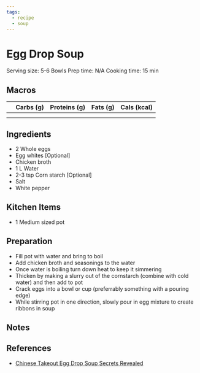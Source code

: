 ```yaml
---
tags:
  - recipe
  - soup
---
```

# Egg Drop Soup

Serving size: 5-6 Bowls
Prep time: N/A
Cooking time: 15 min

## Macros

|     | Carbs (g) | Proteins (g) | Fats (g) | Cals (kcal) |
| --- | --------- | ------------ | -------- | ----------- |
|     |           |              |          |             |
|     |           |              |          |             |

## Ingredients

- 2 Whole eggs
- Egg whites [Optional]
- Chicken broth
- 1 L Water
- 2-3 tsp Corn starch [Optional]
- Salt
- White pepper

## Kitchen Items

- 1 Medium sized pot

## Preparation

- Fill pot with water and bring to boil
- Add chicken broth and seasonings to the water
- Once water is boiling turn down heat to keep it simmering
- Thicken by making a slurry out of the cornstarch (combine with cold water) and then add to pot
- Crack eggs into a bowl or cup (preferrably something with a pouring edge)
- While stirring pot in one direction, slowly pour in egg mixture to create ribbons in soup

## Notes

## References

- [Chinese Takeout Egg Drop Soup Secrets Revealed](https://www.youtube.com/watch?v=Odez3uKwWOA&t=532s&pp=ygUNZWdnIGRyb3Agc291cA%3D%3D)
